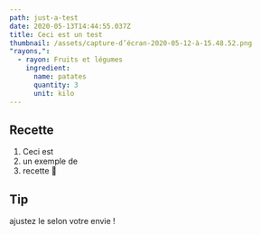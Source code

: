 ```yaml
---
path: just-a-test
date: 2020-05-13T14:44:55.037Z
title: Ceci est un test
thumbnail: /assets/capture-d’écran-2020-05-12-à-15.48.52.png
"rayons,":
  - rayon: Fruits et légumes
    ingredient:
      name: patates
      quantity: 3
      unit: kilo
---
```

## Recette
1. Ceci est
2. un exemple de
3. recette 🤩
## Tip
ajustez le selon votre envie !